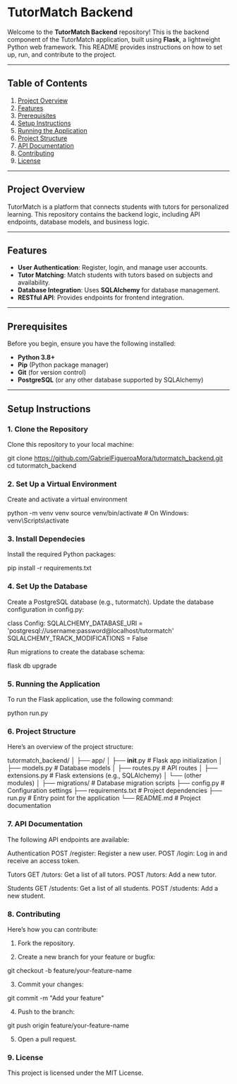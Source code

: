# TutorMatch Backend

Welcome to the **TutorMatch Backend** repository! This is the backend component of the TutorMatch application, built using **Flask**, a lightweight Python web framework. This README provides instructions on how to set up, run, and contribute to the project.

---

## Table of Contents
1. [Project Overview](#project-overview)
2. [Features](#features)
3. [Prerequisites](#prerequisites)
4. [Setup Instructions](#setup-instructions)
5. [Running the Application](#running-the-application)
6. [Project Structure](#project-structure)
7. [API Documentation](#api-documentation)
8. [Contributing](#contributing)
9. [License](#license)

---

## Project Overview
TutorMatch is a platform that connects students with tutors for personalized learning. This repository contains the backend logic, including API endpoints, database models, and business logic.

---

## Features
- **User Authentication**: Register, login, and manage user accounts.
- **Tutor Matching**: Match students with tutors based on subjects and availability.
- **Database Integration**: Uses **SQLAlchemy** for database management.
- **RESTful API**: Provides endpoints for frontend integration.

---

## Prerequisites
Before you begin, ensure you have the following installed:
- **Python 3.8+**
- **Pip** (Python package manager)
- **Git** (for version control)
- **PostgreSQL** (or any other database supported by SQLAlchemy)

---

## Setup Instructions

### 1. Clone the Repository
Clone this repository to your local machine:


git clone https://github.com/GabrielFigueroaMora/tutormatch_backend.git
cd tutormatch_backend

### 2. Set Up a Virtual Environment
Create and activate a virtual environment

python -m venv venv
source venv/bin/activate  # On Windows: venv\Scripts\activate

### 3. Install Dependecies
Install the required Python packages:

pip install -r requirements.txt

### 4. Set Up the Database
Create a PostgreSQL database (e.g., tutormatch).
Update the database configuration in config.py:

class Config:
    SQLALCHEMY_DATABASE_URI = 'postgresql://username:password@localhost/tutormatch'
    SQLALCHEMY_TRACK_MODIFICATIONS = False

Run migrations to create the database schema:

flask db upgrade

### 5. Running the Application
To run the Flask application, use the following command:

python run.py

### 6. Project Structure
Here’s an overview of the project structure:

tutormatch_backend/
│
├── app/
│   ├── __init__.py          # Flask app initialization
│   ├── models.py            # Database models
│   ├── routes.py            # API routes
│   ├── extensions.py        # Flask extensions (e.g., SQLAlchemy)
│   └── (other modules)
│
├── migrations/              # Database migration scripts
├── config.py                # Configuration settings
├── requirements.txt         # Project dependencies
├── run.py                   # Entry point for the application
└── README.md                # Project documentation

### 7. API Documentation
The following API endpoints are available:

Authentication
POST /register: Register a new user.
POST /login: Log in and receive an access token.

Tutors
GET /tutors: Get a list of all tutors.
POST /tutors: Add a new tutor.

Students
GET /students: Get a list of all students.
POST /students: Add a new student.

### 8. Contributing
Here’s how you can contribute:

1. Fork the repository.

2. Create a new branch for your feature or bugfix:

git checkout -b feature/your-feature-name

3. Commit your changes:

git commit -m "Add your feature"

4. Push to the branch:

git push origin feature/your-feature-name

5. Open a pull request.

### 9. License
This project is licensed under the MIT License.